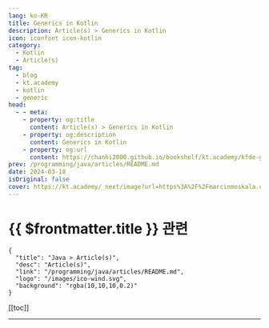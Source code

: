 ```yaml
---
lang: ko-KR
title: Generics in Kotlin
description: Article(s) > Generics in Kotlin
icon: iconfont icon-kotlin
category: 
  - Kotlin
  - Article(s)
tag: 
  - blog
  - kt.academy
  - kotlin
  - generic
head:
  - - meta:
    - property: og:title
      content: Article(s) > Generics in Kotlin
    - property: og:description
      content: Generics in Kotlin
    - property: og:url
      content: https://chanhi2000.github.io/bookshelf/kt.academy/kfde-generics.html
prev: /programming/java/articles/README.md
date: 2024-03-18
isOriginal: false
cover: https://kt.academy/_next/image?url=https%3A%2F%2Fmarcinmoskala.com%2Fkotlin_essentials_book%2Fpromotion%2Fgenerics.jpg&w=384&q=75
---
```


# {{ $frontmatter.title }} 관련

```component VPCard
{
  "title": "Java > Article(s)",
  "desc": "Article(s)",
  "link": "/programming/java/articles/README.md",
  "logo": "/images/ico-wind.svg",
  "background": "rgba(10,10,10,0.2)"
}
```

[[toc]]

---

<SiteInfo
  name="Generics in Kotlin"
  desc="The essence of how generics work in Kotlin."
  url="https://kt.academy/article/kfde-generics"
  logo="https://kt.academy/logo.png"
  preview="https://kt.academy/_next/image?url=https%3A%2F%2Fmarcinmoskala.com%2Fkotlin_essentials_book%2Fpromotion%2Fgenerics.jpg&w=384&q=75"/>

<!-- TODO: 작성 -->
